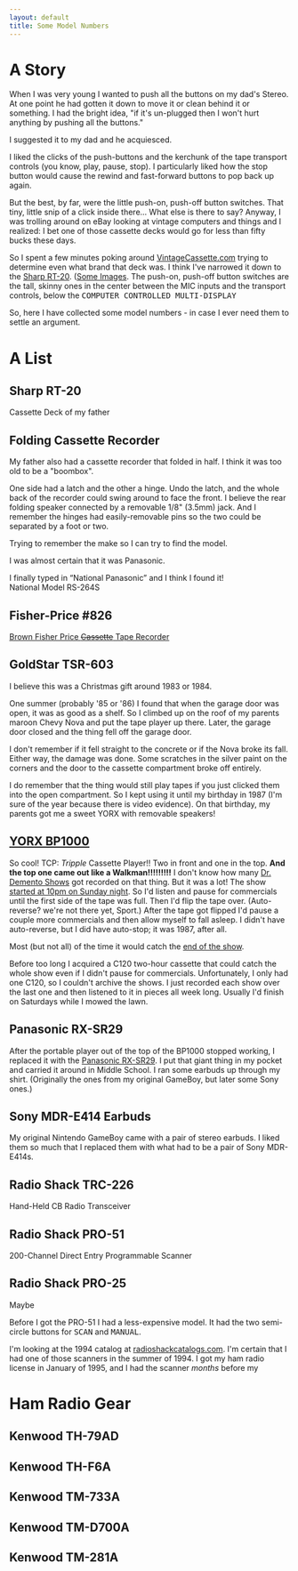 ```yaml
---
layout: default
title: Some Model Numbers
---
```


# A Story

When I was very young I wanted to push all the buttons on my dad's Stereo. At one point he had gotten it down to move it or clean behind it or something. I had the bright idea, "if it's un-plugged then I won't hurt anything by pushing all the buttons."

I suggested it to my dad and he acquiesced.

I liked the clicks of the push-buttons and the kerchunk of the tape transport controls (you know, play, pause, stop). I particularly liked how the stop button would cause the rewind and fast-forward buttons to pop back up again.

But the best, by far, were the little push-on, push-off button switches. That tiny, little snip of a click inside there... What else is there to say? Anyway, I was trolling around on eBay looking at vintage computers and things and I realized: I bet one of those cassette decks would go for less than fifty bucks these days.

So I spent a few minutes poking around [VintageCassette.com](http://www.vintagecassette.com/) trying to determine even what brand that deck was. I think I've narrowed it down to the [Sharp RT-20](http://www.vintagecassette.com/sharp/rt-20). ([Some Images](https://www.google.com/search?q=sharp+stereo+cassette+deck+rt-20&safe=active&tbm=isch&tbo=u&source=univ&sa=X&ved=0ahUKEwiihpj0r9bSAhVjsVQKHT-lBu8QsAQIIw&biw=1680&bih=949#imgrc=_). The push-on, push-off button switches are the tall, skinny ones in the center between the MIC inputs and the transport controls, below the <samp>COMPUTER CONTROLLED MULTI-DISPLAY</samp>

So, here I have collected some model numbers - in case I ever need them to settle an argument.

# A List

## Sharp RT-20
Cassette Deck of my father

## Folding Cassette Recorder
My father also had a cassette recorder that folded in half. I think it was too old to be a "boombox".

One side had a latch and the other a hinge. Undo the latch, and the whole back of the recorder could swing around to face the front. I believe the rear folding speaker connected by a removable 1/8" (3.5mm) jack. And I remember the hinges had easily-removable pins so the two could be separated by a foot or two.

Trying to remember the make so I can try to find the model.

I was almost certain that it was Panasonic.

I finally typed in “National Panasonic” and I think I found it!  
National Model RS-264S

## Fisher-Price #826
[Brown Fisher Price ~~Cassette~~ Tape Recorder](http://www.thisoldtoy.com/l_fp_set/toy-pages/800-899/826-fisherprictaperecorder.html)

## GoldStar TSR-603
I believe this was a Christmas gift around 1983 or 1984.

One summer (probably '85 or '86) I found that when the garage door was open, it was as good as a shelf. So I climbed up on the roof of my parents maroon Chevy Nova and put the tape player up there. Later, the garage door closed and the thing fell off the garage door.

I don't remember if it fell straight to the concrete or if the Nova broke its fall. Either way, the damage was done. Some scratches in the silver paint on the corners and the door to the cassette compartment broke off entirely.

I do remember that the thing would still play tapes if you just clicked them into the open compartment. So I kept using it until my birthday in 1987 (I'm sure of the year because there is video evidence). On that birthday, my parents got me a sweet YORX with removable speakers!

## [YORX BP1000](http://wikiboombox.com/tiki-index.php?page=Yorx+BP-1000)
So cool! TCP: *Tripple* Cassette Player!! Two in front and one in the top. **And the top one came out like a Walkman!!!!!!!!!** I don't know how many [Dr. Demento Shows](http://drdemento.com/) got recorded on that thing. But it was a lot! The show [started at 10pm on Sunday night](https://youtu.be/REpfGo4-jGA?t=6). So I'd listen and pause for commercials until the first side of the tape was full. Then I'd flip the tape over. (Auto-reverse? we're not there yet, Sport.) After the tape got flipped I'd pause a couple more commercials and then allow myself to fall asleep. I didn't have auto-reverse, but I did have auto-stop; it was 1987, after all.

Most (but not all) of the time it would catch the [end of the show](https://youtu.be/TM9xldatBUo?t=80).

Before too long I acquired a C120 two-hour cassette that could catch the whole show even if I didn't pause for commercials. Unfortunately, I only had one C120, so I couldn't archive the shows. I just recorded each show over the last one and then listened to it in pieces all week long. Usually I'd finish on Saturdays while I mowed the lawn.

## Panasonic RX-SR29
After the portable player out of the top of the BP1000 stopped working, I replaced it with the [Panasonic RX-SR29](http://pocketcalculatorshow.com/walkman/panasonic/panasonic-walkman-models/). I put that giant thing in my pocket and carried it around in Middle School. I ran some earbuds up through my shirt. (Originally the ones from my original GameBoy, but later some Sony ones.)

## Sony MDR-E414 Earbuds
My original Nintendo GameBoy came with a pair of stereo earbuds. I liked them so much that I replaced them with what had to be a pair of Sony MDR-E414s.

## Radio Shack TRC-226
Hand-Held CB Radio Transceiver

## Radio Shack PRO-51
200-Channel Direct Entry Programmable Scanner

## Radio Shack PRO-25
Maybe

Before I got the PRO-51 I had a less-expensive model.
It had the two semi-circle buttons for <samp>SCAN</samp> and <samp>MANUAL</samp>.

I'm looking at the 1994 catalog at [radioshackcatalogs.com](http://www.radioshackcatalogs.com/html/1994/h087.html). I'm certain that I had one of those scanners in the summer of 1994. I got my ham radio license in January of 1995, and I had the scanner _months_ before my 

# Ham Radio Gear

## Kenwood TH-79AD

## Kenwood TH-F6A

## Kenwood TM-733A

## Kenwood TM-D700A

## Kenwood TM-281A
